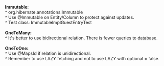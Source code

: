 <b>Immutable:</b> <br>
^ org.hibernate.annotations.Immutable <br>
^ Use @Immutable on Entity/Column to protect against updates. <br>
^ Test class: ImmutableImplGuestEntryTest <br>
<br>
<b>OneToMany:</b> <br>
^ It's better to use bidirectional relation. There is fewer queries to database. <br>
<br>
<b>OneToOne:</b> <br>
^ Use @MapsId if relation is unidirectional. <br>
^ Remember to use LAZY fetching and not to use LAZY with optional = false. <br>